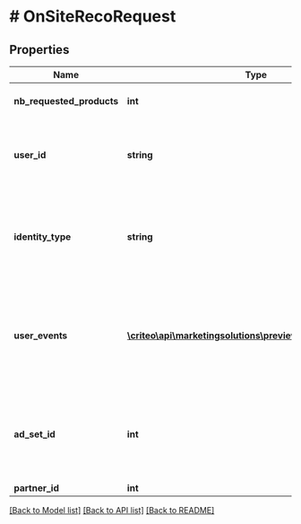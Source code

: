 # # OnSiteRecoRequest

## Properties

Name | Type | Description | Notes
------------ | ------------- | ------------- | -------------
**nb_requested_products** | **int** | Amount of products to recommend. |
**user_id** | **string** | Used to retrieve user events from Criteo trackers. Optional if UserEvents are passed. | [optional]
**identity_type** | **string** | Type of the user identifier (cto_bundle, Idfa, Gaid...)  Optional if UserId is not set or if its type is cto_bundle | [optional]
**user_events** | [**\criteo\api\marketingsolutions\preview\Model\UserEvent[]**](UserEvent.md) | Used to perform a recommendation without relying on events stored for a UserId. Optional if UserId is passed. | [optional]
**ad_set_id** | **int** | Id of the AdSet. This field is optional and is resolved automatically for adsets previously configured. | [optional]
**partner_id** | **int** | Id of the partner. |

[[Back to Model list]](../../README.md#models) [[Back to API list]](../../README.md#endpoints) [[Back to README]](../../README.md)
